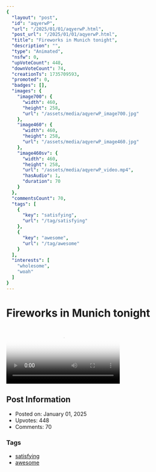 ```yaml
---
{
  "layout": "post",
  "id": "aqyerwP",
  "url": "/2025/01/01/aqyerwP.html",
  "post_url": "/2025/01/01/aqyerwP.html",
  "title": "Fireworks in Munich tonight",
  "description": "",
  "type": "Animated",
  "nsfw": 0,
  "upVoteCount": 448,
  "downVoteCount": 74,
  "creationTs": 1735709593,
  "promoted": 0,
  "badges": [],
  "images": {
    "image700": {
      "width": 460,
      "height": 258,
      "url": "/assets/media/aqyerwP_image700.jpg"
    },
    "image460": {
      "width": 460,
      "height": 258,
      "url": "/assets/media/aqyerwP_image460.jpg"
    },
    "image460sv": {
      "width": 460,
      "height": 258,
      "url": "/assets/media/aqyerwP_video.mp4",
      "hasAudio": 1,
      "duration": 70
    }
  },
  "commentsCount": 70,
  "tags": [
    {
      "key": "satisfying",
      "url": "/tag/satisfying"
    },
    {
      "key": "awesome",
      "url": "/tag/awesome"
    }
  ],
  "interests": [
    "wholesome",
    "woah"
  ]
}
---
```


# Fireworks in Munich tonight

<video controls playsinline loop poster="/assets/media/aqyerwP_image460.jpg">
  <source src="/assets/media/aqyerwP_video.mp4" type="video/mp4">
  Your browser does not support the video tag.
</video>

## Post Information

- Posted on: January 01, 2025
- Upvotes: 448
- Comments: 70

### Tags

- [satisfying](/tag/satisfying)
- [awesome](/tag/awesome)
